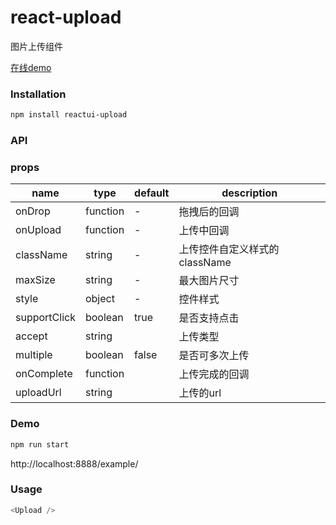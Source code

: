 # react-upload

图片上传组件

[在线demo](http://datianyun.github.io/upload "Title")
### Installation
``` sh
npm install reactui-upload
```

### API

### props

|name|type|default| description|
|-----|---|--------|----|
|onDrop | function |- | 拖拽后的回调|
|onUpload | function | -| 上传中回调 |
|className | string | - | 上传控件自定义样式的className |
|maxSize | string | - | 最大图片尺寸|
|style | object | -| 控件样式 |
|supportClick | boolean | true| 是否支持点击 |
|accept | string | | 上传类型 |
|multiple | boolean | false | 是否可多次上传|
|onComplete | function| |上传完成的回调 |
|uploadUrl| string| | 上传的url |
### Demo

``` sh
npm run start
```

http://localhost:8888/example/

### Usage
``` javascript
<Upload />
```

